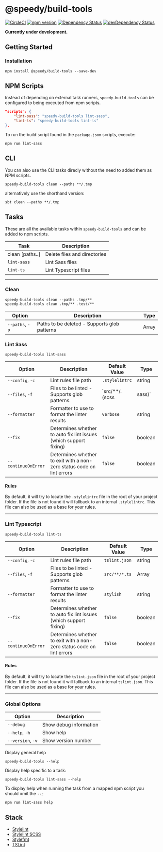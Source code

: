 # @speedy/build-tools
[![CircleCI](https://circleci.com/gh/alan-agius4/speedy-build-tools.svg?style=shield)](https://circleci.com/gh/alan-agius4/speedy-build-tools)
[![npm version](https://img.shields.io/npm/v/@speedy/build-tools.svg)](https://www.npmjs.com/package/@speedy/build-tools)
[![Dependency Status](https://img.shields.io/david/alan-agius4/speedy-build-tools.svg?style=flat-square)](https://david-dm.org/alan-agius4/speedy-build-tools)
[![devDependency Status](https://img.shields.io/david/dev/alan-agius4/speedy-build-tools.svg?style=flat-square)](https://david-dm.org/alan-agius4/speedy-build-tools?type=dev)

**Currently under development.**

## Getting Started

### Installation

```
npm install @speedy/build-tools --save-dev
```

## NPM Scripts

Instead of depending on external task runners, `speedy-build-tools` can be configured to being executed from npm scripts.

```json
"scripts": {
    "lint-sass": "speedy-build-tools lint-sass",
    "lint-ts": "speedy-build-tools lint-ts"
},
````

To run the build script found in the `package.json` scripts, execute:

```
npm run lint-sass
```

## CLI

You can also use the CLI tasks direcly without the need to added them as NPM scripts.

```
speedy-build-tools clean --paths **/.tmp
``` 

alternatively use the shorthand version:

```
sbt clean --paths **/.tmp
```

## Tasks
These are all the available tasks within `speedy-build-tools` and can be added to npm scripts.


| Task            | Description                  |
|-----------------|------------------------------|
| clean [paths..] | Delete files and directories |
| `lint-sass`     | Lint Sass files              |
| `lint-ts`       | Lint Typescript files        |
___

### Clean

```
speedy-build-tools clean --paths .tmp/**
speedy-build-tools clean .tmp/** .test/**
```

| Option          | Description                                   | Type  |
|-----------------|-----------------------------------------------|-------|
| `--paths`, `-p` | Paths to be deleted - Supports glob patterns  | Array |

### Lint Sass

```
speedy-build-tools lint-sass
```

| Option              | Description                                                           | Default Value           | Type    |
|---------------------|-----------------------------------------------------------------------|-------------------------|---------|
| `--config`, `-c`    | Lint rules file path                                                  | `.stylelintrc`          | string  |
| `--files`, `-f`     | Files to be linted - Supports glob patterns                           | `src/**/*.*(scss|sass)` | Array   |
| `--formatter`       | Formatter to use to format the linter results                         | `verbose`               | string  |
| `--fix`             | Determines whether to auto fix lint issues (which support fixing)     | `false`                 | boolean |
| `--continueOnError` | Determines whether to exit with a non-zero status code on lint errors | `false`                 | boolean |

#### Rules
By default, it will try to locate the `.stylelintrc` file in the root of your project folder. If the file is not found it will fallback to an internal `.stylelintrc`. This file can also be used as a base for your rules.

___

### Lint Typescript

```
speedy-build-tools lint-ts
```

| Option              | Description                                                           | Default Value | Type    |
|---------------------|-----------------------------------------------------------------------|---------------|---------|
| `--config`, `-c`    | Lint rules file path                                                  | `tslint.json` | string  |
| `--files`, `-f`     | Files to be linted - Supports glob patterns                           | `src/**/*.ts` | Array   |
| `--formatter`       | Formatter to use to format the linter results                         | `stylish`     | string  |
| `--fix`             | Determines whether to auto fix lint issues (which support fixing)     | `false`       | boolean |
| `--continueOnError` | Determines whether to exit with a non-zero status code on lint errors | `false`       | boolean |

#### Rules
By default, it will try to locate the `tslint.json` file in the root of your project folder. If the file is not found it will fallback to an internal `tslint.json`. This file can also be used as a base for your rules.

___

### Global Options
| Option            | Description            |
|-------------------|------------------------|
| `--debug`         | Show debug information |
| `--help`, `-h`    | Show help              |
| `--version`, `-v` | Show version number    |

Display general help

```
speedy-build-tools --help
```

Display help specific to a task:

```
speedy-build-tools lint-sass --help
```

To display help when running the task from a mapped npm script you should omit the `--`;

```
npm run lint-sass help
```

## Stack

- [Stylelint](https://github.com/stylelint/stylelint)
- [Stylelint SCSS](https://github.com/kristerkari/stylelint-scss)
- [Stylefmt](https://github.com/morishitter/stylefmt)
- [TSLint](http://palantir.github.io/tslint)